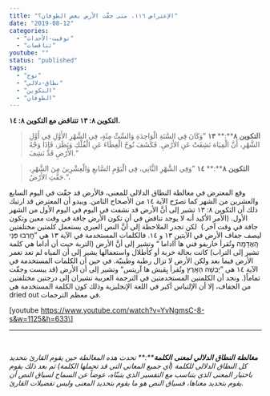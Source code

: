 ```yaml
---
title: "الإعتراض ١١٦، متى جفَّت الأرض بعض الطوفان؟"
date: "2019-08-12"
categories: 
  - "توقيت-الأحداث"
  - "تناقضات"
youtube: ""
status: "published"
tags: 
  - "نوح"
  - "نطاق-دلالي"
  - "التكوين"
  - "الطوفان"
---
```


**التكوين ٨: ١٣ تتناقض مع التكوين ٨: ١٤.**

> **التكوين** **٨****:** **١٣** ”وَكَانَ فِي السَّنَةِ الْوَاحِدَةِ وَالسِّتِّ مِئَةٍ، فِي الشَّهْرِ الأَوَّلِ فِي أَوَّلِ الشَّهْرِ، أَنَّ الْمِيَاهَ نَشِفَتْ عَنِ الأَرْضِ. فَكَشَفَ نُوحٌ الْغِطَاءَ عَنِ الْفُلْكِ وَنَظَرَ، فَإِذَا وَجْهُ الأَرْضِ قَدْ نَشِفَ.“

> **التكوين** **٨****:** **١٤** ”وَفِي الشَّهْرِ الثَّانِي، فِي الْيَوْمِ السَّابعِ وَالْعِشْرِينَ مِنَ الشَّهْرِ، جَفَّتِ الأَرْضُ.“،

وقع المعترض في مغالطة النطاق الدلالي للمعنى، فالأرض قد جفّت في اليوم السابع والعشرين من الشهر كما تصرّح الآية ١٤ من الأصحاح الثامن. ويبدو أن المعترض قد ارتبك ذلك أن التكوين ٨: ١٣ تشير إلى أنَّ الأرض قد نشفت في اليوم في اليوم الأول من الشهر الأول. (الأمر الأكيد أنه لا يوجد تناقض في أن تكون الأرض جافة في وقت معين وتكون جافة في وقت آخر.)  لكن تجدر الملاحظة إلى أنَّ النص العبري يستعمل كلمتين مختلفتين ليصف جفاف الأرض في الآيتين ١٣ و ١٤. فالكلمات المستخدمة في الآية ١٣ هي ”חָֽרְבוּ פְּנֵי הָֽאֲדָמָֽה وتُقرأ خاريفو فني ها أاداما “ وتشير إلى أنَّ الأرض (التربة حيث أن أداما هي كلمة تشير إلى التراب) كانت بحالة خربة أو كأطلال واستعمالها يشير إلى أن المياه لم تعد تغمر الأرض فيما بعد ولكن الأرض لا تزال رطبة وطينيّة. في حين أن الكلمات المستخدمة في الآية ١٤ هي ”יָבְשָׁה הָאָֽרֶץ وتُقرأ يِڤيش ها آريتس“ وتشير إلى أن الأرض (قد يبست وجفّت تماماً(. ونجد أن الكلمتين المستخدمتين في الترجمة العربية تشيران إلى درجتين مختلفتين من الجفاف، إلا أن الإلتباس أكبر في اللغة الإنجليزية وذلك كون الكلمة المستخدمة هي dried out في معظم الترجمات.

\[youtube https://www.youtube.com/watch?v=YvNgmsC-8-s&w=1125&h=633\]

* * *

 

_**مغالطة** **النطاق** **الدلالي** **لمعنى** **الكلمة****:** تحدث هذه المغالطة حين يقوم القارئ بتحديد كل النطاق الدلالي للكلمة (أي جميع المعاني التي قد تحملها الكلمة) ثم بعد ذلك يقوم باختيار المعنى الذي يتناسب مع التفسير الذي يتبنّاه، عوضاً عن السماح لسياق النص أن يقوم بتحديد معناها، فسياق النص هو ما يقوم بتحديد المعنى وليس تفضيلات القارئ._
